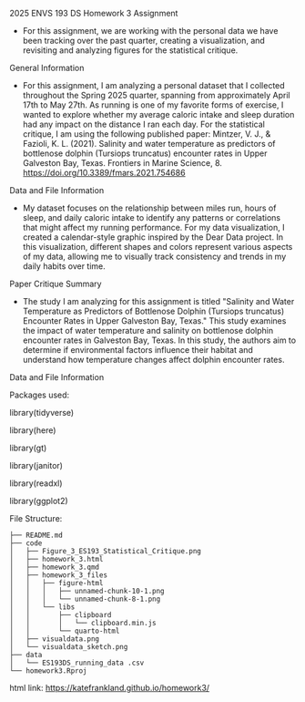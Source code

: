 2025 ENVS 193 DS Homework 3 Assignment 

- For this assignment, we are working with the personal data we have been tracking over the past quarter, creating a visualization, and revisiting and analyzing figures for the statistical critique.

General Information

- For this assignment, I am analyzing a personal dataset that I collected throughout the Spring 2025 quarter, spanning from approximately April 17th to May 27th. As running is one of my favorite forms of exercise, I wanted to explore whether my average caloric intake and sleep duration had any impact on the distance I ran each day. For the statistical critique, I am using the following published paper:
Mintzer, V. J., & Fazioli, K. L. (2021). Salinity and water temperature as predictors of bottlenose dolphin (Tursiops truncatus) encounter rates in Upper Galveston Bay, Texas. Frontiers in Marine Science, 8. https://doi.org/10.3389/fmars.2021.754686 


Data and File Information 

- My dataset focuses on the relationship between miles run, hours of sleep, and daily caloric intake to identify any patterns or correlations that might affect my running performance.
For my data visualization, I created a calendar-style graphic inspired by the Dear Data project. In this visualization, different shapes and colors represent various aspects of my data, allowing me to visually track consistency and trends in my daily habits over time.

Paper Critique Summary

- The study I am analyzing for this assignment is titled "Salinity and Water Temperature as Predictors of Bottlenose Dolphin (Tursiops truncatus) Encounter Rates in Upper Galveston Bay, Texas." This study examines the impact of water temperature and salinity on bottlenose dolphin encounter rates in Galveston Bay, Texas. In this study, the authors aim to determine if environmental factors influence their habitat and understand how temperature changes affect dolphin encounter rates.


Data and File Information

Packages used: 

library(tidyverse)

library(here)

library(gt)

library(janitor)

library(readxl)

library(ggplot2)


File Structure:

```
├── README.md
├── code
│   ├── Figure_3_ES193_Statistical_Critique.png
│   ├── homework_3.html
│   ├── homework_3.qmd
│   ├── homework_3_files
│   │   ├── figure-html
│   │   │   ├── unnamed-chunk-10-1.png
│   │   │   └── unnamed-chunk-8-1.png
│   │   └── libs
│   │       ├── clipboard
│   │       │   └── clipboard.min.js
│   │       └── quarto-html
│   ├── visualdata.png
│   └── visualdata_sketch.png
├── data
│   └── ES193DS_running_data .csv
└── homework3.Rproj
```

html link: https://katefrankland.github.io/homework3/
